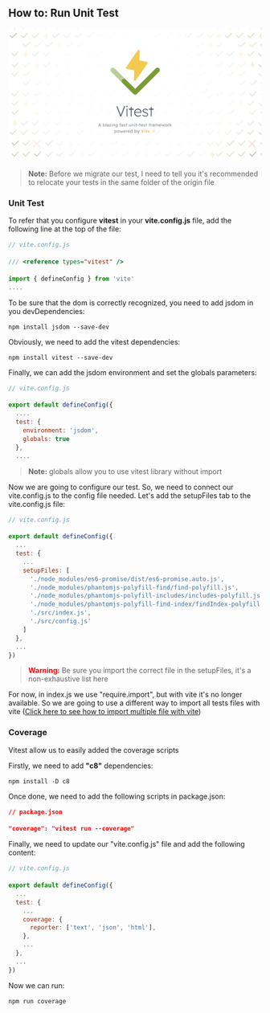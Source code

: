  ## How to: Run Unit Test

![vite migration logo](../assets/vitest-logo.png)

> **Note:** Before we migrate our test, I need to tell you it's recommended to relocate your tests in the same folder of the origin file

### Unit Test

To refer that you configure **vitest** in your **vite.config.js** file, add the following line at the top of the file:

```js
// vite.config.js

/// <reference types="vitest" />

import { defineConfig } from 'vite'
....
```

To be sure that the dom is correctly recognized, you need to add jsdom in you devDependencies:

```shell
npm install jsdom --save-dev
```

Obviously, we need to add the vitest dependencies:

```shell
npm install vitest --save-dev
```

Finally, we can add the jsdom environment and set the globals parameters: 

```js
// vite.config.js

export default defineConfig({
  ....
  test: {
    environment: 'jsdom',
    globals: true
  },
  ....
```

> **Note:** globals allow you to use vitest library without import

Now we are going to configure our test. So, we need to connect our vite.config.js to the config file needed.
Let's add the setupFiles tab to the vite.config.js file:

```js
// vite.config.js

export default defineConfig({
  ...
  test: {
    ...
    setupFiles: [
      './node_modules/es6-promise/dist/es6-promise.auto.js',
      './node_modules/phantomjs-polyfill-find/find-polyfill.js',
      './node_modules/phantomjs-polyfill-includes/includes-polyfill.js',
      './node_modules/phantomjs-polyfill-find-index/findIndex-polyfill.js',
      './src/index.js',
      './src/config.js'
    ]
  },
  ...
})
```

> <span style="color:red">**Warning:**</span> Be sure you import the correct file in the setupFiles, it's a non-exhaustive list here

For now, in index.js we use "require.import", but with vite it's no longer available. So we are going to use a different way to import all tests files with vite ([Click here to see how to import multiple file with vite](https://vitejs.dev/guide/features.html#glob-import))


### Coverage 

Vitest allow us to easily added the coverage scripts

Firstly, we need to add **"c8"** dependencies:

```shell
npm install -D c8
```

Once done, we need to add the following scripts in package.json:

```json
// package.json

"coverage": "vitest run --coverage"
```

Finally, we need to update our "vite.config.js" file and add the following content:

```js
// vite.config.js

export default defineConfig({
  ...
  test: {
    ...
    coverage: {
      reporter: ['text', 'json', 'html'],
    },
    ...
  },
  ...
})
```

Now we can run:

```shell
npm run coverage
```